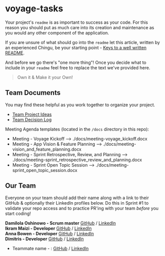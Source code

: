 # voyage-tasks

Your project's `readme` is as important to success as your code. For 
this reason you should put as much care into its creation and maintenance
as you would any other component of the application.

If you are unsure of what should go into the `readme` let this article,
written by an experienced Chingu, be your starting point - 
[Keys to a well written README](https://tinyurl.com/yk3wubft).

And before we go there's "one more thing"! Once you decide what to include
in your `readme` feel free to replace the text we've provided here.

> Own it & Make it your Own!

## Team Documents

You may find these helpful as you work together to organize your project.

- [Team Project Ideas](./docs/team_project_ideas.md)
- [Team Decision Log](./docs/team_decision_log.md)

Meeting Agenda templates (located in the `/docs` directory in this repo):

- Meeting - Voyage Kickoff --> ./docs/meeting-voyage_kickoff.docx
- Meeting - App Vision & Feature Planning --> ./docs/meeting-vision_and_feature_planning.docx
- Meeting - Sprint Retrospective, Review, and Planning --> ./docs/meeting-sprint_retrospective_review_and_planning.docx
- Meeting - Sprint Open Topic Session --> ./docs/meeting-sprint_open_topic_session.docx

## Our Team

Everyone on your team should add their name along with a link to their GitHub
& optionally their LinkedIn profiles below. Do this in Sprint #1 to validate
your repo access and to practice PR'ing with your team *before* you start
coding!

 **Damilola Oshinowo - Scrum master** [GitHub](https://github.com/dami-boy) / [LinkedIn](https://linkedin.com/in/damilola-oshinowo)  
 **Ikram Maizi - Developer** [GitHub](https://github.com/ikrammaizi) / [LinkedIn](https://www.linkedin.com/in/ikram-maizi-6142011bb/)  
 **Anna Bowen - Developer** [GitHub](https://github.com/bowenanna) / [LinkedIn](https://www.linkedin.com/in/realannabowen/)   
 **Dimitris - Developer** [GitHub](https://github.com/dimitriost1) / [LinkedIn](https://www.linkedin.com/in/dimitrios-t-0bb8aa257/)  
- Teammate name - : [GitHub](https://github.com/ghaccountname) / [LinkedIn](https://linkedin.com/in/liaccountname)  

